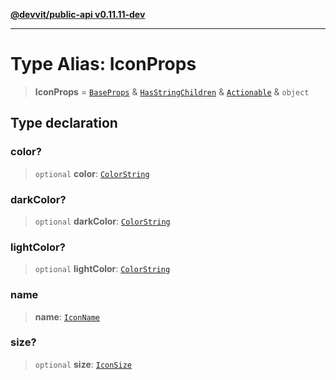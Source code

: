 [**@devvit/public-api v0.11.11-dev**](../../../../../../README.md)

---

# Type Alias: IconProps

> **IconProps** = [`BaseProps`](BaseProps.md) & [`HasStringChildren`](HasStringChildren.md) & [`Actionable`](Actionable.md) & `object`

## Type declaration

### color?

> `optional` **color**: [`ColorString`](ColorString.md)

### darkColor?

> `optional` **darkColor**: [`ColorString`](ColorString.md)

### lightColor?

> `optional` **lightColor**: [`ColorString`](ColorString.md)

### name

> **name**: [`IconName`](../../../../../../type-aliases/IconName.md)

### size?

> `optional` **size**: [`IconSize`](IconSize.md)
